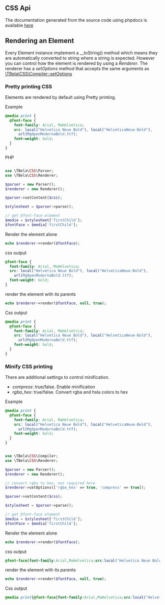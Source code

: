 ## CSS Api

The documentation generated from the source code using phpdocs is available [here](https://htmlpreview.github.io/?https://raw.githubusercontent.com/tbela99/css/master/docs/api/namespaces/TBela.CSS.html)

## Rendering an Element

Every Element instance implement a \_\_toString() method which means they are automatically converted to string where a string is expected.
However you can control how the element is rendered by using a _Renderer_.
The renderer has a _setOptions_ method that accepts the same arguments as [\TBela\CSS\Compiler::setOptions](./compiler.md#compiler-options)

### Pretty printing CSS

Elements are rendered by default using Pretty printing.

Example

```css
@media print {
  @font-face {
    font-family: Arial, MaHelvetica;
    src: local("Helvetica Neue Bold"), local("HelveticaNeue-Bold"),
      url(MgOpenModernaBold.ttf);
    font-weight: bold;
  }
}
```

PHP
```php

use \TBela\CSS\Parser;
use \TBela\CSS\Renderer;

$parser = new Parser();
$renderer = new Renderer();

$parser->setContent($css);

$stylesheet = $parser->parse();

// get @font-face element
$media = $stylesheet['firstChild'];
$fontFace = $media['firstChild'];
```

Render the element alone

```php
echo $renderer->render($fontFace);
```

css output

```css
@font-face {
  font-family: Arial, MaHelvetica;
  src: local("Helvetica Neue Bold"), local("HelveticaNeue-Bold"),
    url(MgOpenModernaBold.ttf);
  font-weight: bold;
}
```

render the element with its parents

```php
echo $renderer->render($fontFace, null, true);
```

Css output

```css
@media print {
  @font-face {
    font-family: Arial, MaHelvetica;
    src: local("Helvetica Neue Bold"), local("HelveticaNeue-Bold"),
      url(MgOpenModernaBold.ttf);
    font-weight: bold;
  }
}
```

### Minify CSS printing

There are additional settings to control minification.

- _compress_: true/false. Enable minification
- _rgba_hex_: true/false. Convert rgba and hsla colors to hex

Example

```css
@media print {
  @font-face {
    font-family: Arial, MaHelvetica;
    src: local("Helvetica Neue Bold"), local("HelveticaNeue-Bold"),
      url(MgOpenModernaBold.ttf);
    font-weight: bold;
  }
}
```

```php

use \TBela\CSS\Compiler;
use \TBela\CSS\Renderer;

$parser = new Parser();
$renderer = new Renderer();

// convert rgba to hex, not required here
$renderer->setOptions(['rgba_hex' => true, 'compress' => true]);

$parser->setContent($css);

$stylesheet = $parser->parse();

// get @font-face element
$media = $stylesheet['firstChild'];
$fontFace = $media['firstChild'];
```

Render the element alone

```php
echo $renderer->render($fontFace);
```

css output

```css
@font-face{font-family:Arial,MaHelvetica;src:local("Helvetica Neue Bold"),local("HelveticaNeue-Bold"),url(MgOpenModernaBold.ttf);font-weight:bold}
```

render the element with its parents

```php
echo $renderer->render($fontFace, null, true);
```

Css output

```css
@media print{@font-face{font-family:Arial,MaHelvetica;src:local("Helvetica Neue Bold"),local("HelveticaNeue-Bold"),url(MgOpenModernaBold.ttf);font-weight:bold}}
```
